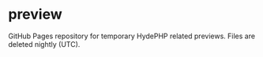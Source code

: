 # preview
GitHub Pages repository for temporary HydePHP related previews. Files are deleted nightly (UTC).
